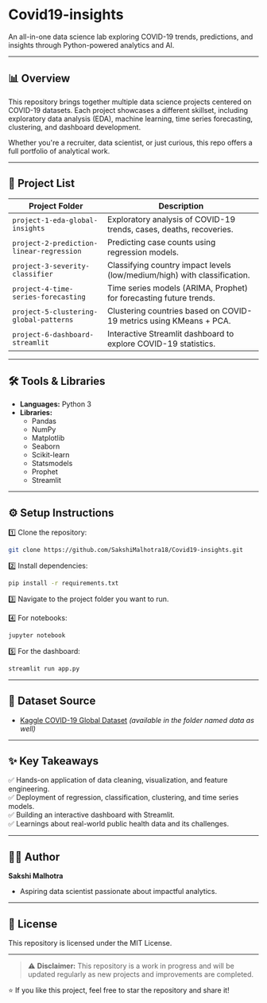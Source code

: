 # Covid19-insights

An all-in-one data science lab exploring COVID-19 trends, predictions, and insights through Python-powered analytics and AI.

---

## 📊 Overview

This repository brings together multiple data science projects centered on COVID-19 datasets. Each project showcases a different skillset, including exploratory data analysis (EDA), machine learning, time series forecasting, clustering, and dashboard development.

Whether you're a recruiter, data scientist, or just curious, this repo offers a full portfolio of analytical work.

---

## 📁 Project List

| Project Folder                                    | Description                                                              |
|--------------------------------------------------|--------------------------------------------------------------------------|
| `project-1-eda-global-insights`                  | Exploratory analysis of COVID-19 trends, cases, deaths, recoveries.       |
| `project-2-prediction-linear-regression`         | Predicting case counts using regression models.                          |
| `project-3-severity-classifier`                  | Classifying country impact levels (low/medium/high) with classification. |
| `project-4-time-series-forecasting`              | Time series models (ARIMA, Prophet) for forecasting future trends.       |
| `project-5-clustering-global-patterns`           | Clustering countries based on COVID-19 metrics using KMeans + PCA.       |
| `project-6-dashboard-streamlit`                 | Interactive Streamlit dashboard to explore COVID-19 statistics.          |

---

## 🛠 Tools & Libraries

- **Languages:** Python 3
- **Libraries:**  
  - Pandas  
  - NumPy  
  - Matplotlib  
  - Seaborn  
  - Scikit-learn  
  - Statsmodels  
  - Prophet  
  - Streamlit

---

## ⚙️ Setup Instructions

1️⃣ Clone the repository:
```bash
git clone https://github.com/SakshiMalhotra18/Covid19-insights.git
```

2️⃣ Install dependencies:
```bash
pip install -r requirements.txt
```

3️⃣ Navigate to the project folder you want to run.

4️⃣ For notebooks:
```bash
jupyter notebook
```

5️⃣ For the dashboard:
```bash
streamlit run app.py
```

---

## 📂 Dataset Source

- [Kaggle COVID-19 Global Dataset]([https://www.kaggle.com/datasets/imdevskp/corona-virus-report]) *(available in the folder named data as well)*

---

## ✨ Key Takeaways

✅ Hands-on application of data cleaning, visualization, and feature engineering.  
✅ Deployment of regression, classification, clustering, and time series models.  
✅ Building an interactive dashboard with Streamlit.  
✅ Learnings about real-world public health data and its challenges.

---

## 👩‍💻 Author

**Sakshi Malhotra**  
- Aspiring data scientist passionate about impactful analytics.  

---

## 📄 License

This repository is licensed under the MIT License.

---
> ⚠ **Disclaimer:** This repository is a work in progress and will be updated regularly as new projects and improvements are completed.

⭐ If you like this project, feel free to star the repository and share it!
